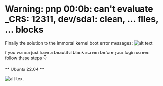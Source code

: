 # Warning: pnp 00:0b: can't evaluate _CRS: 12311, dev/sda1: clean, ... files, ... blocks

Finally
the solution to the immortal kernel boot error messages:
![alt text](https://pbs.twimg.com/media/FenxXEUXwAA9KGg?format=jpg&name=4096x4096)

f you wanna just have a beautiful blank screen before your login screen
follow these steps 👇

** Ubuntu 22.04 **

![alt text](https://pbs.twimg.com/media/Fen1oraXwAAKbSF?format=png&name=900x900)
